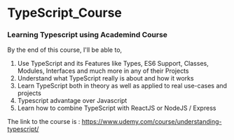 # TypeScript_Course

### Learning Typescript using Academind Course


By the end of this course, I'll be able to,

1. Use TypeScript and its Features like Types, ES6 Support, Classes, Modules, Interfaces and much more in any of their Projects
2. Understand what TypeScript really is about and how it works
3. Learn TypeScript both in theory as well as applied to real use-cases and projects
4. Typescript advantage over Javascript
5. Learn how to combine TypeScript with ReactJS or NodeJS / Express


The link to the course is : https://www.udemy.com/course/understanding-typescript/

